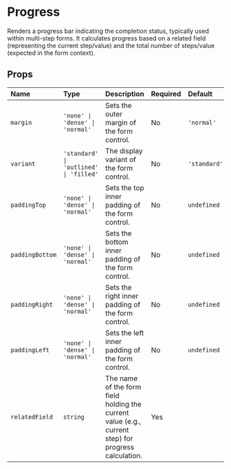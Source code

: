 # Progress

Renders a progress bar indicating the completion status, typically used within multi-step forms. It calculates progress based on a related field (representing the current step/value) and the total number of steps/value (expected in the form context).

## Props

| Name                | Type                                | Description                                                                                             | Required | Default      |
| :------------------ | :---------------------------------- | :------------------------------------------------------------------------------------------------------ | :------- | :----------- |
| `margin`            | `'none' \| 'dense' \| 'normal'`   | Sets the outer margin of the form control.                                                              | No       | `'normal'`   |
| `variant`           | `'standard' \| 'outlined' \| 'filled'` | The display variant of the form control.                                                              | No       | `'standard'` |
| `paddingTop`        | `'none' \| 'dense' \| 'normal'`   | Sets the top inner padding of the form control.                                                         | No       | `undefined`  |
| `paddingBottom`     | `'none' \| 'dense' \| 'normal'`   | Sets the bottom inner padding of the form control.                                                      | No       | `undefined`  |
| `paddingRight`      | `'none' \| 'dense' \| 'normal'`   | Sets the right inner padding of the form control.                                                       | No       | `undefined`  |
| `paddingLeft`       | `'none' \| 'dense' \| 'normal'`   | Sets the left inner padding of the form control.                                                        | No       | `undefined`  |
| `relatedField`      | `string`                            | The name of the form field holding the current value (e.g., current step) for progress calculation. | Yes      |              |